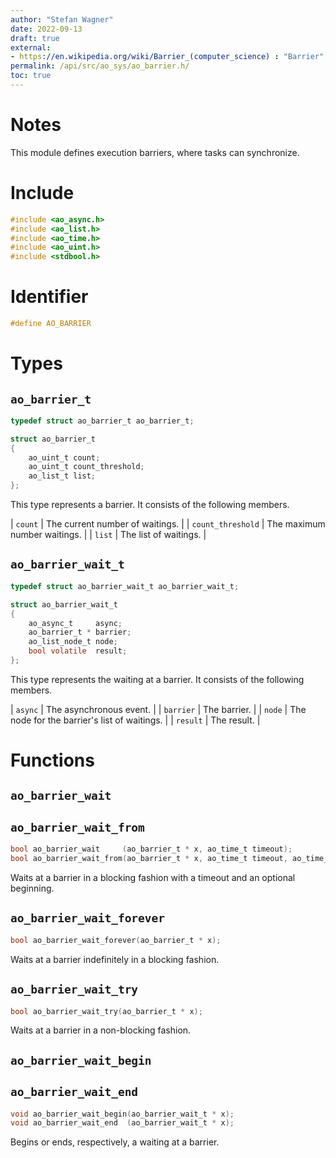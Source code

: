 ```yaml
---
author: "Stefan Wagner"
date: 2022-09-13
draft: true
external:
- https://en.wikipedia.org/wiki/Barrier_(computer_science) : "Barrier"
permalink: /api/src/ao_sys/ao_barrier.h/
toc: true
---
```


# Notes

This module defines execution barriers, where tasks can synchronize.

# Include

```c
#include <ao_async.h>
#include <ao_list.h>
#include <ao_time.h>
#include <ao_uint.h>
#include <stdbool.h>
```

# Identifier

```c
#define AO_BARRIER
```

# Types

## `ao_barrier_t`

```c
typedef struct ao_barrier_t ao_barrier_t;
```

```c
struct ao_barrier_t
{
    ao_uint_t count;
    ao_uint_t count_threshold;
    ao_list_t list;
};
```

This type represents a barrier. It consists of the following members.

| `count` | The current number of waitings. |
| `count_threshold` | The maximum number waitings. |
| `list` | The list of waitings. |

## `ao_barrier_wait_t`

```c
typedef struct ao_barrier_wait_t ao_barrier_wait_t;
```

```c
struct ao_barrier_wait_t
{
    ao_async_t     async;
    ao_barrier_t * barrier;
    ao_list_node_t node;
    bool volatile  result;
};
```

This type represents the waiting at a barrier. It consists of the following members.

| `async` | The asynchronous event. |
| `barrier` | The barrier. |
| `node` | The node for the barrier's list of waitings. |
| `result` | The result. |

# Functions

## `ao_barrier_wait`
## `ao_barrier_wait_from`

```c
bool ao_barrier_wait     (ao_barrier_t * x, ao_time_t timeout);
bool ao_barrier_wait_from(ao_barrier_t * x, ao_time_t timeout, ao_time_t beginning);
```

Waits at a barrier in a blocking fashion with a timeout and an optional beginning.

## `ao_barrier_wait_forever`

```c
bool ao_barrier_wait_forever(ao_barrier_t * x);
```

Waits at a barrier indefinitely in a blocking fashion.

## `ao_barrier_wait_try`

```c
bool ao_barrier_wait_try(ao_barrier_t * x);
```

Waits at a barrier in a non-blocking fashion.

## `ao_barrier_wait_begin`
## `ao_barrier_wait_end`

```c
void ao_barrier_wait_begin(ao_barrier_wait_t * x);
void ao_barrier_wait_end  (ao_barrier_wait_t * x);
```

Begins or ends, respectively, a waiting at a barrier.
